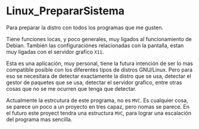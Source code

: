 # Linux_PrepararSistema  
Para preparar la distro con todos los programas que me gusten.

Tiene funciones locas, y poco generales, muy ligados al funcionamiento de Debian. También las configuraciónes relacionadas con la pantalla, estan muy ligadas con el servidor grafico `X11`.

Esta es una aplicación, muy personal, tiene la futura intención de ser lo mas compatible posible con los diferentes tipos de distros GNU/Linux. Pero para eso se necesitara de detectar exactamente la distro que se usa, detectar el gestor de paquetes que se usa, detectar el servidor grafico, entre otras cosas que no se me ocurren que tenga que detectar.

Actualmente la estrcutura de este programa, no es `MVC`. Es cualquier cosa, se parece un poco a un proyecto en tres capaz, pero nomas se parece. En el futuro este proyect tendra una estructura `MVC`, para lograr una escalación del programa mas sencilla.